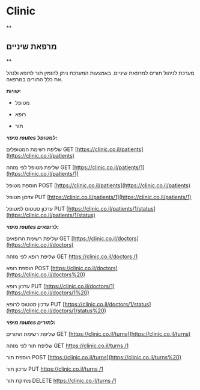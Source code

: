 # Clinic


**

## מרפאת שיניים

**

מערכת לניהול תורים למרפאת שיניים. באמצעות המערכת ניתן להזמין תור לרופא ולנהל את כלל התורים במרפאה.

**ישויות**

 - מטופל
   
  - רופא
   
  - תור

***מיפוי routes למטופל:***

שליפת רשימת המטופלים GET [https://clinic.co.il/patients](https://clinic.co.il/patients)

שליפת מטופל לפי מזהה GET [https://clinic.co.il/patients/1](https://clinic.co.il/patients/1)

הוספת מטופל POST [https://clinic.co.il/patients](https://clinic.co.il/patients)

עדכון מטופל PUT [https://clinic.co.il/patients/1](https://clinic.co.il/patients/1)

עדכון סטטוס למטופל PUT [https://clinic.co.il/patients/1/status](https://clinic.co.il/patients/1/status)

***מיפוי routes לרופאים:***

שליפת רשימת הרופאים GET [https://clinic.co.il/doctors](https://clinic.co.il/doctors)

שליפת רופא לפי מזהה GET [https://clinic.co.il/doctors /1](https://clinic.co.il/doctors%20/1)

הוספת רופא POST [https://clinic.co.il/doctors](https://clinic.co.il/doctors%20)

עדכון רופא PUT [https://clinic.co.il/doctors/1](https://clinic.co.il/doctors/1%20)

עדכון סטטוס לרופא PUT [https://clinic.co.il/doctors/1/status](https://clinic.co.il/doctors/1/status%20)

***מיפוי routes לתורים:***

שליפת רשימת התורים GET [https://clinic.co.il/turns](https://clinic.co.il/turns)

שליפת תור לפי מזהה GET [https://clinic.co.il/turns /1](https://clinic.co.il/turns%20/1)

הוספת תור POST [https://clinic.co.il/turns](https://clinic.co.il/turns%20)

עדכון תור PUT [https://clinic.co.il/turns /1](https://clinic.co.il/turns%20/1%20)

מחיקת תור DELETE [https://clinic.co.il/turns /1](https://clinic.co.il/turns%20/1%20)


